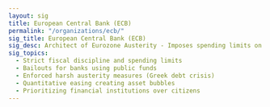 ```yaml
---
layout: sig
title: European Central Bank (ECB)
permalink: "/organizations/ecb/"
sig_title: European Central Bank (ECB)
sig_desc: Architect of Eurozone Austerity - Imposes spending limits on member states while prioritizing financial sector bailouts over citizens.
sig_topics:
  - Strict fiscal discipline and spending limits
  - Bailouts for banks using public funds
  - Enforced harsh austerity measures (Greek debt crisis)
  - Quantitative easing creating asset bubbles
  - Prioritizing financial institutions over citizens
---
```


